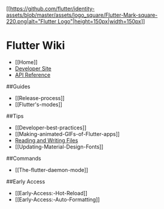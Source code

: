 [[[https://github.com/flutter/identity-assets/blob/master/assets/logo_square/Flutter-Mark-square-220.png|alt="Flutter Logo"|height=150px|width=150px]]](https://flutter.io)

Flutter Wiki
===

- [[Home]]
- [Developer Site](https://flutter.io/)
- [API Reference](https://docs.flutter.io/index.html)

##Guides
- [[Release-process]]
- [[Flutter's-modes]]

##Tips
- [[Developer-best-practices]]
- [[Making-animated-GIFs-of-Flutter-apps]]
- [Reading and Writing Files](https://flutter.io/reading-writing-files/)
- [[Updating-Material-Design-Fonts]]

##Commands
- [[The-flutter-daemon-mode]]

##Early Access
- [[Early-Access:-Hot-Reload]]
- [[Early-Access:-Auto-Formatting]]